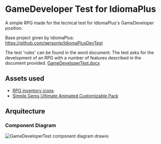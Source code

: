 # GameDeveloper Test for IdiomaPlus
A simple RPG made for the tecnical test for IdiomaPlus's GameDeveloper position. 


Base project given by IdiomaPlus: https://github.com/gersonip/IdiomaPlusDevTest

The test 'rules' can be found in the word document. The test asks for the development of an RPG with a number of features described in the document provided.
[GameDeveloperTest.docx](https://github.com/luisponce/GameDeveloperTest-IdiomaPlus/files/7291269/GameDeveloperTest.docx)

## Assets used
* [RPG inventory icons](https://assetstore.unity.com/packages/2d/gui/icons/rpg-inventory-icons-56687)
* [Simple Gems Ultimate Animated Customizable Pack](https://assetstore.unity.com/packages/3d/props/simple-gems-ultimate-animated-customizable-pack-73764)

## Arquitecture
### Component Diagram 

![GameDeveloperTest component diagram drawio](https://user-images.githubusercontent.com/2230919/136439987-65a91cbf-38a2-48b8-b693-9b2b02b7b670.png)
